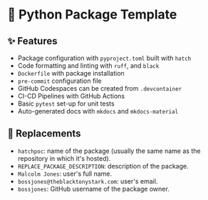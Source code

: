 # 🎈 Python Package Template

## ✨ Features

* Package configuration with `pyproject.toml` built with `hatch`
* Code formatting and linting with `ruff`, and `black`
* `Dockerfile` with package installation
* `pre-commit` configuration file
* GitHub Codespaces can be created from `.devcontainer`
* CI-CD Pipelines with GitHub Actions
* Basic `pytest` set-up for unit tests
* Auto-generated docs with `mkdocs` and `mkdocs-material`

## 🚚 Replacements

* `hatchpoc`: name of the package (usually the same name as the repository in which it's hosted).
* `REPLACE_PACKAGE_DESCRIPTION`: description of the package.
* `Malcolm Jones`: user's full name.
* `bossjones@theblacktonystark.com`: user's email.
* `bossjones`: GitHub username of the package owner.
